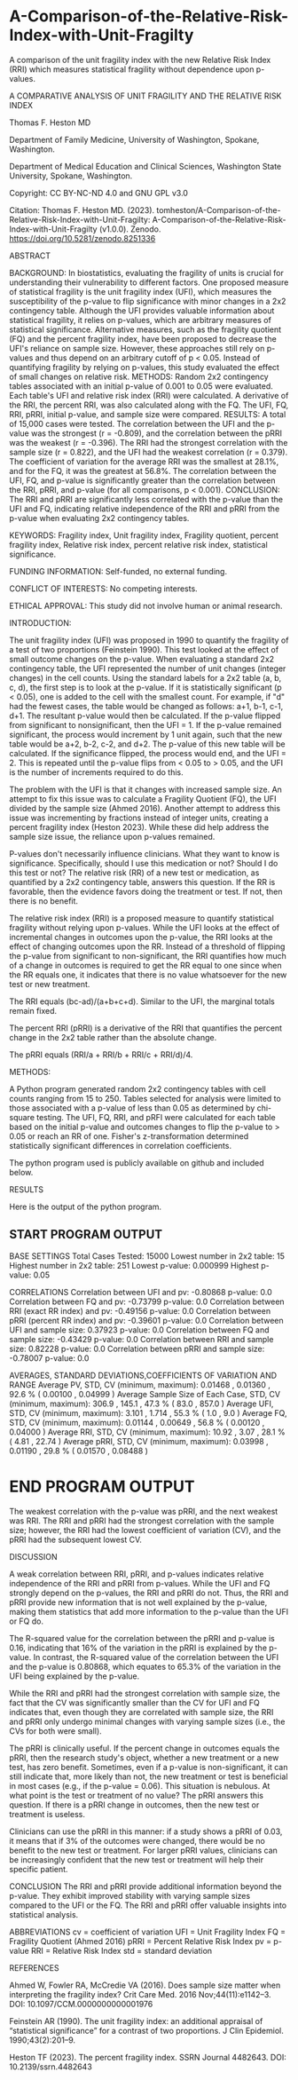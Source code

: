 # A-Comparison-of-the-Relative-Risk-Index-with-Unit-Fragilty

A comparison of the unit fragility index with the new Relative Risk Index (RRI) which measures statistical fragility without dependence upon p-values.

A COMPARATIVE ANALYSIS OF UNIT FRAGILITY AND THE RELATIVE RISK INDEX

Thomas F. Heston MD

Department of Family Medicine, University of Washington, Spokane, Washington.

Department of Medical Education and Clinical Sciences, Washington State
University, Spokane, Washington.

Copyright: CC BY-NC-ND 4.0 and GNU GPL v3.0

Citation: Thomas F. Heston MD. (2023). tomheston/A-Comparison-of-the-Relative-Risk-Index-with-Unit-Fragilty: A-Comparison-of-the-Relative-Risk-Index-with-Unit-Fragilty (v1.0.0). Zenodo. https://doi.org/10.5281/zenodo.8251336

ABSTRACT

BACKGROUND: In biostatistics, evaluating the fragility of units is crucial
for understanding their vulnerability to different factors. One proposed
measure of statistical fragility is the unit fragility index (UFI), which
measures the susceptibility of the p-value to flip significance with minor
changes in a 2x2 contingency table. Although the UFI provides valuable
information about statistical fragility, it relies on p-values, which are
arbitrary measures of statistical significance. Alternative measures, such
as the fragility quotient (FQ) and the percent fragility index, have been
proposed to decrease the UFI's reliance on sample size. However, these
approaches still rely on p-values and thus depend on an arbitrary cutoff of
p < 0.05. Instead of quantifying fragility by relying on p-values, this
study evaluated the effect of small changes on relative risk. METHODS:
Random 2x2 contingency tables associated with an initial p-value of 0.001
to 0.05 were evaluated. Each table's UFI and relative risk index (RRI) were
calculated. A derivative of the RRI, the percent RRI, was also calculated
along with the FQ. The UFI, FQ, RRI, pRRI, initial p-value, and sample size
were compared. RESULTS: A total of 15,000 cases were tested. The
correlation between the UFI and the p-value was the strongest (r = -0.809),
and the correlation between the pRRI was the weakest (r = -0.396). The RRI
had the strongest correlation with the sample size (r = 0.822), and the UFI
had the weakest correlation (r = 0.379). The coefficient of variation for
the average RRI was the smallest at 28.1%, and for the FQ, it was the
greatest at 56.8%. The correlation between the UFI, FQ, and p-value is
significantly greater than the correlation between the RRI, pRRI, and
p-value (for all comparisons, p < 0.001). CONCLUSION: The RRI and pRRI are
significantly less correlated with the p-value than the UFI and FQ,
indicating relative independence of the RRI and pRRI from the p-value when
evaluating 2x2 contingency tables.

KEYWORDS: Fragility index, Unit fragility index, Fragility quotient, percent
fragility index, Relative risk index, percent relative risk index, statistical
significance.

FUNDING INFORMATION: Self-funded, no external funding.

CONFLICT OF INTERESTS: No competing interests.

ETHICAL APPROVAL: This study did not involve human or animal research.

INTRODUCTION:

The unit fragility index (UFI) was proposed in 1990 to
quantify the fragility of a test of two proportions (Feinstein 1990). This
test looked at the effect of small outcome changes on the p-value. When
evaluating a standard 2x2 contingency table, the UFI represented the number
of unit changes (integer changes) in the cell counts. Using the standard
labels for a 2x2 table (a, b, c, d), the first step is to look at the
p-value. If it is statistically significant (p < 0.05), one is added to the
cell with the smallest count. For example, if "d" had the fewest cases, the
table would be changed as follows: a+1, b-1, c-1, d+1. The resultant
p-value would then be calculated. If the p-value flipped from significant
to nonsignificant, then the UFI = 1. If the p-value remained significant,
the process would increment by 1 unit again, such that the new table would
be a+2, b-2, c-2, and d+2. The p-value of this new table will be
calculated. If the significance flipped, the process would end, and the UFI
= 2. This is repeated until the p-value flips from < 0.05 to > 0.05, and
the UFI is the number of increments required to do this.

The problem with
the UFI is that it changes with increased sample size. An attempt to fix
this issue was to calculate a Fragility Quotient (FQ), the UFI divided by
the sample size (Ahmed 2016). Another attempt to address this issue was
incrementing by fractions instead of integer units, creating a percent
fragility index (Heston 2023). While these did help address the sample size
issue, the reliance upon p-values remained.

P-values don't necessarily
influence clinicians. What they want to know is significance. Specifically,
should I use this medication or not? Should I do this test or not? The
relative risk (RR) of a new test or medication, as quantified by a 2x2
contingency table, answers this question. If the RR is favorable, then the
evidence favors doing the treatment or test. If not, then there is no
benefit.

The relative risk index (RRI) is a proposed measure to quantify
statistical fragility without relying upon p-values. While the UFI looks at
the effect of incremental changes in outcomes upon the p-value, the RRI
looks at the effect of changing outcomes upon the RR. Instead of a
threshold of flipping the p-value from significant to non-significant, the
RRI quantifies how much of a change in outcomes is required to get the RR
equal to one since when the RR equals one, it indicates that there is no
value whatsoever for the new test or new treatment.

The RRI equals (bc-ad)/(a+b+c+d). Similar to the UFI, the marginal totals
remain fixed.

The percent RRI (pRRI) is a derivative of the RRI that quantifies the percent
change in the 2x2 table rather than the absolute change.

The pRRI equals (RRI/a + RRI/b + RRI/c + RRI/d)/4.

METHODS:

A Python program generated random 2x2 contingency tables with cell counts
ranging from 15 to 250. Tables selected for analysis were limited to those
associated with a p-value of less than 0.05 as determined by chi-square
testing. The UFI, FQ, RRI, and pRFI were calculated for each table based on the
initial p-value and outcomes changes to flip the p-value to > 0.05 or reach an
RR of one. Fisher's z-transformation determined statistically significant
differences in correlation coefficients.

The python program used is publicly available on github and included below.

RESULTS

Here is the output of the python program.

## START PROGRAM OUTPUT

BASE SETTINGS
Total Cases Tested: 15000
Lowest number in 2x2 table: 15
Highest number in 2x2 table: 251
Lowest p-value: 0.000999
Highest p-value: 0.05

CORRELATIONS
Correlation between UFI and pv: -0.80868 p-value: 0.0
Correlation between FQ and pv: -0.73799 p-value: 0.0
Correlation between RRI (exact RR index) and pv: -0.49156 p-value: 0.0
Correlation between pRRI (percent RR index) and pv: -0.39601 p-value: 0.0
Correlation between UFI and sample size: 0.37923 p-value: 0.0
Correlation between FQ and sample size: -0.43429 p-value: 0.0
Correlation between RRI and sample size: 0.82228 p-value: 0.0
Correlation between pRRI and sample size: -0.78007 p-value: 0.0

AVERAGES, STANDARD DEVIATIONS,COEFFICIENTS OF VARIATION AND RANGE
Average PV, STD, CV (minimum, maximum): 0.01468 , 0.01360 , 92.6 % ( 0.00100 , 0.04999 )
Average Sample Size of Each Case, STD, CV (minimum, maximum): 306.9 , 145.1 , 47.3 % ( 83.0 , 857.0 )
Average UFI, STD, CV (minimum, maximum): 3.101 , 1.714 , 55.3 % ( 1.0 , 9.0 )
Average FQ, STD, CV (minimum, maximum): 0.01144 , 0.00649 , 56.8 % ( 0.00120 , 0.04000 )
Average RRI, STD, CV (minimum, maximum): 10.92 , 3.07 , 28.1 % ( 4.81 , 22.74 )
Average pRRI, STD, CV (minimum, maximum): 0.03998 , 0.01190 , 29.8 % ( 0.01570 , 0.08488 )

# END PROGRAM OUTPUT

The weakest correlation with the p-value was pRRI, and the next weakest was
RRI. The RRI and pRRI had the strongest correlation with the sample size;
however, the RRI had the lowest coefficient of variation (CV), and the pRRI
had the subsequent lowest CV.

DISCUSSION

A weak correlation between RRI, pRRI, and p-values indicates relative
independence of the RRI and pRRI from p-values. While the UFI and FQ strongly
depend on the p-values, the RRI and pRRI do not. Thus, the RRI and pRRI provide
new information that is not well explained by the p-value, making them
statistics that add more information to the p-value than the UFI or FQ do.

The R-squared value for the correlation between the pRRI and
p-value is 0.16, indicating that 16% of the variation in the pRRI is
explained by the p-value. In contrast, the R-squared value of the
correlation between the UFI and the p-value is 0.80868, which equates to
65.3% of the variation in the UFI being explained by the p-value.

While the RRI and pRRI had the strongest correlation with sample size, the fact
that the CV was significantly smaller than the CV for UFI and FQ indicates
that, even though they are correlated with sample size, the RRI and pRRI only
undergo minimal changes with varying sample sizes (i.e., the CVs for both
were small).

The pRRI is clinically useful. If the percent change in
outcomes equals the pRRI, then the research study's object, whether a new
treatment or a new test, has zero benefit. Sometimes, even if a p-value is
non-significant, it can still indicate that, more likely than not, the new
treatment or test is beneficial in most cases (e.g., if the p-value =
0.06). This situation is nebulous. At what point is the test or treatment
of no value? The pRRI answers this question. If there is a pRRI change in
outcomes, then the new test or treatment is useless.

Clinicians can use the pRRI in this manner: if a study shows a pRRI of 0.03, it
means that if 3% of the outcomes were changed, there would be no benefit to the
new test or treatment. For larger pRRI values, clinicians can be increasingly
confident that the new test or treatment will help their specific patient.

CONCLUSION
The RRI and pRRI provide additional information beyond
the p-value. They exhibit improved stability with varying sample sizes
compared to the UFI or the FQ. The RRI and pRRI offer valuable insights
into statistical analysis.

ABBREVIATIONS
cv = coefficient of variation
UFI = Unit Fragility Index
FQ = Fragility Quotient (Ahmed 2016)
pRRI = Percent Relative Risk Index
pv = p-value
RRI = Relative Risk Index
std = standard deviation

REFERENCES

Ahmed W, Fowler RA, McCredie VA (2016). Does sample size matter when interpreting the fragility index? Crit Care Med. 2016 Nov;44(11):e1142–3. DOI: 10.1097/CCM.0000000000001976

Feinstein AR (1990). The unit fragility index: an additional appraisal of “statistical significance” for a contrast of two proportions. J Clin Epidemiol. 1990;43(2):201–9.

Heston TF (2023). The percent fragility index. SSRN Journal 4482643. DOI: 10.2139/ssrn.4482643


